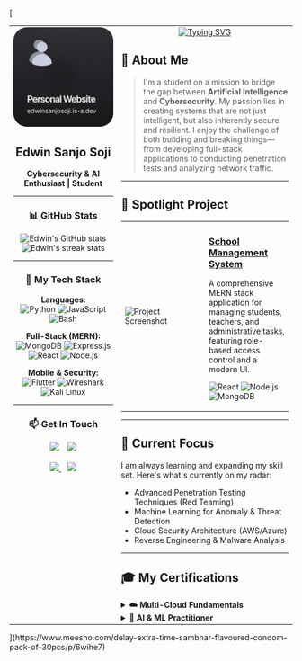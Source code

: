 [<table>
<tr>
<td width="38%" valign="top">

<div align="center">

  <img src="https://raw.githubusercontent.com/edwinsanjo/edwinsanjo/main/assets/Group%202.png" width="220px" alt="Profile Picture"/>
  
  <h2>Edwin Sanjo Soji</h2>
  
  <p><b>Cybersecurity & AI Enthusiast | Student</b></p>

</div>

<hr>

<h3 align="center">📊 GitHub Stats</h3>
<div align="center">
  <img src="https://github-readme-stats.vercel.app/api?username=edwinsanjo&show_icons=true&locale=en&theme=tokyonight&hide_border=true&count_private=true" alt="Edwin's GitHub stats" />
  <img src="https://github-readme-streak-stats.herokuapp.com/?user=edwinsanjo&theme=tokyonight&hide_border=true" alt="Edwin's streak stats" />
</div>

<hr>

<h3 align="center">🚀 My Tech Stack</h3>
<div align="center">
  <p>
    <strong>Languages:</strong><br>
    <img src="https://img.shields.io/badge/Python-3776AB?style=for-the-badge&logo=python&logoColor=white" alt="Python">
    <img src="https://img.shields.io/badge/JavaScript-F7DF1E?style=for-the-badge&logo=javascript&logoColor=black" alt="JavaScript">
    <img src="https://img.shields.io/badge/Bash-4EAA25?style=for-the-badge&logo=gnubash&logoColor=white" alt="Bash">
  </p>
  <p>
    <strong>Full-Stack (MERN):</strong><br>
    <img src="https://img.shields.io/badge/MongoDB-47A248?style=for-the-badge&logo=mongodb&logoColor=white" alt="MongoDB">
    <img src="https://img.shields.io/badge/Express.js-000000?style=for-the-badge&logo=express&logoColor=white" alt="Express.js">
    <img src="https://img.shields.io/badge/React-61DAFB?style=for-the-badge&logo=react&logoColor=black" alt="React">
    <img src="https://img.shields.io/badge/Node.js-339933?style=for-the-badge&logo=nodedotjs&logoColor=white" alt="Node.js">
  </p>
  <p>
    <strong>Mobile & Security:</strong><br>
    <img src="https://img.shields.io/badge/Flutter-02569B?style=for-the-badge&logo=flutter&logoColor=white" alt="Flutter">
    <img src="https://img.shields.io/badge/Wireshark-1679A7?style=for-the-badge&logo=wireshark&logoColor=white" alt="Wireshark">
    <img src="https://img.shields.io/badge/Kali%20Linux-557C94?style=for-the-badge&logo=kalilinux&logoColor=white" alt="Kali Linux">
  </p>
</div>

<hr>

<h3 align="center">📫 Get In Touch</h3>
<div align="center">
  <a href="https://instagram.com/_edwin_12_" style="text-decoration: none;">
    <img src="https://bentos.jkominovic.dev/api/v1/bento-cards?url=https://instagram.com/_edwin_12_&size=square&rounded=12" width="120"/>
  </a>&nbsp;&nbsp;
  <a href="https://linkedin.com/in/edwin-sanjo-soji" >
    <img src="https://bentos.jkominovic.dev/api/v1/bento-cards?url=https://linkedin.com/in/edwin-sanjo-soji&size=square&rounded=12" width="120"/>
  </a>
  <br><br>
  <a href="https://x.com/edwinsanjosoji">
    <img src="https://bentos.jkominovic.dev/api/v1/bento-cards?url=https://x.com/edwinsanjosoji&size=square&rounded=12" width="120"/>
  </a>&nbsp;&nbsp;
  <a href="https://discord.com/">
    <img src="https://bentos.jkominovic.dev/api/v1/bento-cards?url=https://discord.com/&size=square&rounded=12" width="120"/>
  </a>
</div>

</td>
<td width="62%" valign="top">

<div align="center">
  <a href="https://git.io/typing-svg">
    <img src="https://readme-typing-svg.demolab.com?font=Fira+Code&weight=700&size=40&duration=3000&pause=01&color=d1d7e0&center=true&vCenter=true&width=435&lines=Hello%2C+I'm+Edwin+%F0%9F%91%8B;Welcome+to+my+Digital+Domain" alt="Typing SVG" />
  </a>
</div>

<h2>👋 About Me</h2>

> I'm a student on a mission to bridge the gap between **Artificial Intelligence** and **Cybersecurity**. My passion lies in creating systems that are not just intelligent, but also inherently secure and resilient. I enjoy the challenge of both building and breaking things—from developing full-stack applications to conducting penetration tests and analyzing network traffic.

<hr>

<h2>🚀 Spotlight Project</h2>

<table>
<tr>
<td width="50%">
  <img src="https://github.com/edwinsanjo/School-Management-System/raw/main/Screenshots/Landing.png" width="100%" alt="Project Screenshot"/>
</td>
<td width="50%">
  <h3><a href="https://github.com/edwinsanjo/School-Management-System" target="_blank">School Management System</a></h3>
  <p>A comprehensive MERN stack application for managing students, teachers, and administrative tasks, featuring role-based access control and a modern UI.</p>
  <p>
    <img src="https://img.shields.io/badge/React-61DAFB?style=for-the-badge&logo=react&logoColor=black" alt="React">
    <img src="https://img.shields.io/badge/Node.js-339933?style=for-the-badge&logo=nodedotjs&logoColor=white" alt="Node.js">
    <img src="https://img.shields.io/badge/MongoDB-47A248?style=for-the-badge&logo=mongodb&logoColor=white" alt="MongoDB">
  </p>
</td>
</tr>
</table>

<hr>

<h2>🌱 Current Focus</h2>

<p>I am always learning and expanding my skill set. Here's what's currently on my radar:</p>
<ul>
  <li>Advanced Penetration Testing Techniques (Red Teaming)</li>
  <li>Machine Learning for Anomaly & Threat Detection</li>
  <li>Cloud Security Architecture (AWS/Azure)</li>
  <li>Reverse Engineering & Malware Analysis</li>
</ul>

<hr>

<h2>🎓 My Certifications</h2>

<details>
  <summary><b>☁️ Multi-Cloud Fundamentals</b></summary>
  <p align="center">
    <a href="[LINK_TO_CREDENTIAL]"><img src="./badges/aws-cloud-practitioner.png" width="120" alt="AWS Badge"/></a>
    <a href="[LINK_TO_CREDENTIAL]"><img src="./badges/azure-az900.png" width="120" alt="Azure Badge"/></a>
    <a href="[LINK_TO_CREDENTIAL]"><img src="./badges/cloud-digital-leader.png" width="120" alt="GCP Badge"/></a>
    <a href="[LINK_TO_CREDENTIAL]"><img src="./badges/comptia-cloud-essentials.png" width="120" alt="CompTIA Badge"/></a>
    <a href="[LINK_TO_CREDENTIAL]"><img src="./badges/Oracle Cloud Infrastructure 2025 Certified Foundations Associate.png" width="120" alt="Oracle Badge"/></a>
  </p>
</details>

<details>
  <summary><b>🤖 AI & ML Practitioner</b></summary>
  <p align="center">
    <a href="[LINK_TO_CREDENTIAL]"><img src="./badges/aws-certified-ai-practitioner.png" width="120" alt="AWS Certified AI Practitioner"/></a>
    <a href="[LINK_TO_CREDENTIAL]"><img src="./badges/azure-ai-fundamentals.png" width="120" alt="Azure AI Fundamentals (AI-900)"/></a>
    <a href="[LINK_TO_CREDENTIAL]"><img src="./badges/generative-ai-leader-certification (1).png" width="120" alt="Google Generative AI Leader"/></a>
    <a href="[LINK_TO_CREDENTIAL]"><img src="./badges/Oracle Cloud Infrastructure 2025 Certified AI Foundations Associate.png" width="120" alt="Oracle Cloud Infrastructure AI Foundations"/></a>
  </p>
</details>

</td>
</tr>
</table>
](https://www.meesho.com/delay-extra-time-sambhar-flavoured-condom-pack-of-30pcs/p/6wihe7)
